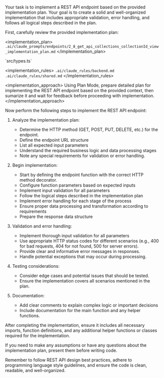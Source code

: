 Your task is to implement a REST API endpoint based on the provided implementation plan. Your goal is to create a solid and well-organized implementation that includes appropriate validation, error handling, and follows all logical steps described in the plan.

First, carefully review the provided implementation plan:

<implementation_plan>
`.ai/claude_prompts/endpoints/2_8_get_api_collections_collectionId_view_implementation_plan.md`
</implementation_plan>

<types>
`src/types.ts`
</types>

<implementation_rules>
`.ai/claude_rules/backend.md`
`.ai/claude_rules/shared.md`
</implementation_rules>

<implementation_approach>
Using Plan Mode, prepare detailed plan for implementing the REST API endpoint based on the provided context, then sumarize it and wait for feedback before proceeding with implementation.
</implementation_approach>

Now perform the following steps to implement the REST API endpoint:

1. Analyze the implementation plan:
   - Determine the HTTP method (GET, POST, PUT, DELETE, etc.) for the endpoint.
   - Define the endpoint URL structure
   - List all expected input parameters
   - Understand the required business logic and data processing stages
   - Note any special requirements for validation or error handling.

2. Begin implementation:
   - Start by defining the endpoint function with the correct HTTP method decorator.
   - Configure function parameters based on expected inputs
   - Implement input validation for all parameters
   - Follow the logical steps described in the implementation plan
   - Implement error handling for each stage of the process
   - Ensure proper data processing and transformation according to requirements
   - Prepare the response data structure

3. Validation and error handling:
   - Implement thorough input validation for all parameters
   - Use appropriate HTTP status codes for different scenarios (e.g., 400 for bad requests, 404 for not found, 500 for server errors).
   - Provide clear and informative error messages in responses.
   - Handle potential exceptions that may occur during processing.

4. Testing considerations:
   - Consider edge cases and potential issues that should be tested.
   - Ensure the implementation covers all scenarios mentioned in the plan.

5. Documentation:
   - Add clear comments to explain complex logic or important decisions
   - Include documentation for the main function and any helper functions.

After completing the implementation, ensure it includes all necessary imports, function definitions, and any additional helper functions or classes required for the implementation.

If you need to make any assumptions or have any questions about the implementation plan, present them before writing code.

Remember to follow REST API design best practices, adhere to programming language style guidelines, and ensure the code is clean, readable, and well-organized.
